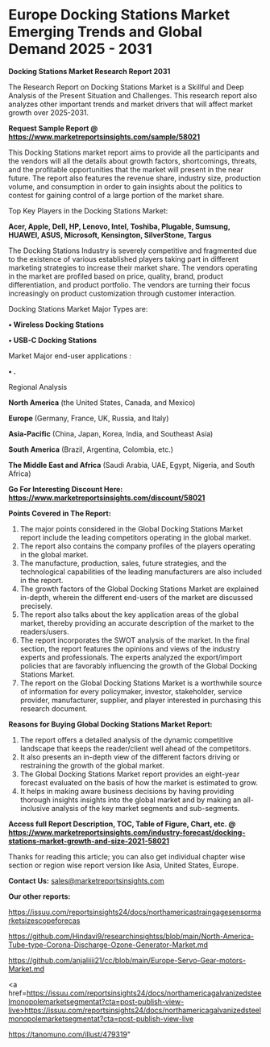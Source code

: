 # Europe Docking Stations Market Emerging Trends and Global Demand 2025 - 2031

<strong>Docking Stations Market Research Report 2031</strong>

The Research Report on Docking Stations Market is a Skillful and Deep Analysis of the Present Situation and Challenges. This research report also analyzes other important trends and market drivers that will affect market growth over 2025-2031.

<strong>Request Sample Report @ <a href=https://www.marketreportsinsights.com/sample/58021>https://www.marketreportsinsights.com/sample/58021</a></strong>

This Docking Stations market report aims to provide all the participants and the vendors will all the details about growth factors, shortcomings, threats, and the profitable opportunities that the market will present in the near future. The report also features the revenue share, industry size, production volume, and consumption in order to gain insights about the politics to contest for gaining control of a large portion of the market share.

Top Key Players in the Docking Stations Market:

<strong>Acer, Apple, Dell, HP, Lenovo, Intel, Toshiba, Plugable, Sumsung, HUAWEI, ASUS, Microsoft, Kensington, SilverStone, Targus</strong>

The Docking Stations Industry is severely competitive and fragmented due to the existence of various established players taking part in different marketing strategies to increase their market share. The vendors operating in the market are profiled based on price, quality, brand, product differentiation, and product portfolio. The vendors are turning their focus increasingly on product customization through customer interaction.

Docking Stations Market Major Types are:

<strong>• Wireless Docking Stations

• USB-C Docking Stations</strong>

Market Major end-user applications :

<strong>• .</strong>

Regional Analysis

</u><strong><b>North America</b></strong> (the United States, Canada, and Mexico)

<strong><b>Europe </b></strong>(Germany, France, UK, Russia, and Italy)

<strong><b>Asia-Pacific</b></strong> (China, Japan, Korea, India, and Southeast Asia)

<strong><b>South America</b></strong> (Brazil, Argentina, Colombia, etc.)

<strong><b>The Middle East and Africa</b></strong> (Saudi Arabia, UAE, Egypt, Nigeria, and South Africa)

<strong>Go For Interesting Discount Here: <a href=https://www.marketreportsinsights.com/discount/58021>https://www.marketreportsinsights.com/discount/58021</a></strong>

<strong>Points Covered in The Report:</strong>
<ol>
  <li>The major points considered in the Global Docking Stations Market report include the leading competitors operating in the global market.</li>
  <li>The report also contains the company profiles of the players operating in the global market.</li>
  <li>The manufacture, production, sales, future strategies, and the technological capabilities of the leading manufacturers are also included in the report.</li>
  <li>The growth factors of the Global Docking Stations Market are explained in-depth, wherein the different end-users of the market are discussed precisely.</li>
  <li>The report also talks about the key application areas of the global market, thereby providing an accurate description of the market to the readers/users.</li>
  <li>The report incorporates the SWOT analysis of the market. In the final section, the report features the opinions and views of the industry experts and professionals. The experts analyzed the export/import policies that are favorably influencing the growth of the Global Docking Stations Market.</li>
  <li>The report on the Global Docking Stations Market is a worthwhile source of information for every policymaker, investor, stakeholder, service provider, manufacturer, supplier, and player interested in purchasing this research document.</li>
</ol>
<strong>Reasons for Buying Global Docking Stations Market Report:</strong>

<ol>
  <li>The report offers a detailed analysis of the dynamic competitive landscape that keeps the reader/client well ahead of the competitors.</li>
  <li>It also presents an in-depth view of the different factors driving or restraining the growth of the global market.</li>
  <li>The Global Docking Stations Market report provides an eight-year forecast evaluated on the basis of how the market is estimated to grow.</li>
  <li>It helps in making aware business decisions by having providing thorough insights insights into the global market and by making an all-inclusive analysis of the key market segments and sub-segments.</li>
</ol>
<strong>Access full Report Description, TOC, Table of Figure, Chart, etc. @ <a href=https://www.marketreportsinsights.com/industry-forecast/docking-stations-market-growth-and-size-2021-58021>https://www.marketreportsinsights.com/industry-forecast/docking-stations-market-growth-and-size-2021-58021</a></strong>


Thanks for reading this article; you can also get individual chapter wise section or region wise report version like Asia, United States, Europe.

<strong>Contact Us:</strong>
sales@marketreportsinsights.com

<strong>Our other reports:</strong>

<a href=https://issuu.com/reportsinsights24/docs/northamericastraingagesensormarketsizescopeforecas>https://issuu.com/reportsinsights24/docs/northamericastraingagesensormarketsizescopeforecas</a>

<a href=https://github.com/Hindavi9/researchinsightss/blob/main/North-America-Tube-type-Corona-Discharge-Ozone-Generator-Market.md>https://github.com/Hindavi9/researchinsightss/blob/main/North-America-Tube-type-Corona-Discharge-Ozone-Generator-Market.md</a>

<a href=https://github.com/anjaliiii21/cc/blob/main/Europe-Servo-Gear-motors-Market.md>https://github.com/anjaliiii21/cc/blob/main/Europe-Servo-Gear-motors-Market.md</a>

<a href=https://issuu.com/reportsinsights24/docs/northamericagalvanizedsteelmonopolemarketsegmentat?cta=post-publish-view-live>https://issuu.com/reportsinsights24/docs/northamericagalvanizedsteelmonopolemarketsegmentat?cta=post-publish-view-live</a>

<a href=https://tanomuno.com/illust/479319>https://tanomuno.com/illust/479319</a>"
